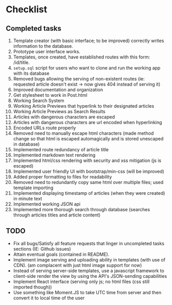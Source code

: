 # Checklist

## Completed tasks

1. Template creator (with basic interface; to be improved) correctly writes information to the database.
2. Prototype user interface works.
3. Templates, once created, have established routes with this form: /id/title.
4. `setup.sql` script for users who want to clone and run the working app with its database
5. Removed bugs allowing the serving of non-existent routes (ie: requested article doesn't exist -> now gives 404 instead of serving it)
6. Improved documentation and organization
7. Get stylesheet to work in Post.html
8. Working Search System
9. Working Article Previews that hyperlink to their designated articles
10. Working Article Previews as Search Results
11. Articles with dangerous characters are escaped 
12. Articles with dangerous characters are url encoded when hyperlinking 
13. Encoded URLs route properly
14. Removed need to manually escape html characters (made method change so that html is escaped automagically and is stored unescaped in database)
15. Implemented route redundancy of article title
16. Implemented markdown text rendering
17. Implemented html/css rendering with security and xss mitigation (js is escaped)
18. Implemented user friendly UI with bootstrap/min-css (will be improved)
19. Added proper formatting to files for readability
20. Removed need to redundantly copy same html over multiple files; used template importing 
21. Implemented displaying timestamp of articles (when they were created) in minute text 
22. Implemented working JSON api 
23. Implemented more thorough search through database (searches through articles titles and article content)

## TODO

 - Fix all bugs/Satisfy all feature requests that linger in uncompleted tasks sections (IE: Github issues)
 - Attain eventual goals (contained in README).
 - Implement image serving and uploading ability in templates (with use of CDN). (am complacent with just html image support for now)
 - Instead of serving server-side templates, use a javascript framework to client-side render the view by using the API's JSON-sending capabilities
 - Implement React interface (serving only js; no html files (css still imported though))
 - Use something like Moment.JS to take UTC time from server and then convert it to local time of the user

